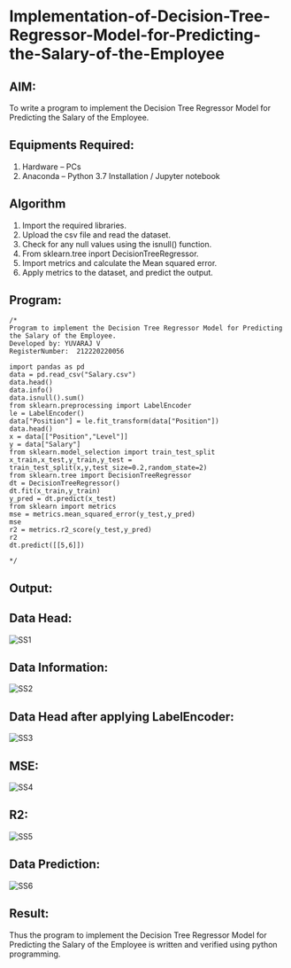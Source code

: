 # Implementation-of-Decision-Tree-Regressor-Model-for-Predicting-the-Salary-of-the-Employee

## AIM:
To write a program to implement the Decision Tree Regressor Model for Predicting the Salary of the Employee.

## Equipments Required:
1. Hardware – PCs
2. Anaconda – Python 3.7 Installation / Jupyter notebook

## Algorithm
1. Import the required libraries.
2. Upload the csv file and read the dataset.
3. Check for any null values using the isnull() function.
4. From sklearn.tree inport DecisionTreeRegressor.
5. Import metrics and calculate the Mean squared error.
6. Apply metrics to the dataset, and predict the output.

## Program:
```
/*
Program to implement the Decision Tree Regressor Model for Predicting the Salary of the Employee.
Developed by: YUVARAJ V
RegisterNumber:  212220220056

import pandas as pd
data = pd.read_csv("Salary.csv")
data.head()
data.info()
data.isnull().sum()
from sklearn.preprocessing import LabelEncoder
le = LabelEncoder()
data["Position"] = le.fit_transform(data["Position"])
data.head()
x = data[["Position","Level"]]
y = data["Salary"]
from sklearn.model_selection import train_test_split
x_train,x_test,y_train,y_test = train_test_split(x,y,test_size=0.2,random_state=2)
from sklearn.tree import DecisionTreeRegressor
dt = DecisionTreeRegressor()
dt.fit(x_train,y_train)
y_pred = dt.predict(x_test)
from sklearn import metrics
mse = metrics.mean_squared_error(y_test,y_pred)
mse
r2 = metrics.r2_score(y_test,y_pred)
r2
dt.predict([[5,6]])

*/
```

## Output:
## Data Head:
![SS1](https://user-images.githubusercontent.com/115924983/200125452-71aeb9f9-59c4-4cdc-bae3-a2744b703087.png)

## Data Information:
![SS2](https://user-images.githubusercontent.com/115924983/200125487-0a28e39a-8b8f-4483-bce1-d7842bbfb294.png)

## Data Head after applying LabelEncoder:
![SS3](https://user-images.githubusercontent.com/115924983/200125569-a8a4286c-7e0a-4805-9425-4672bf1bf11c.png)

## MSE:
![SS4](https://user-images.githubusercontent.com/115924983/200125592-1042fb62-13b8-440a-a49f-e5103e0f8751.png)

## R2:
![SS5](https://user-images.githubusercontent.com/115924983/200125620-0c4f8294-d509-4062-adfa-c88f3fe6e01c.png)

## Data Prediction:
![SS6](https://user-images.githubusercontent.com/115924983/200125648-bd3a7507-51ec-4b10-8a1f-d8e7770f2c12.png)


## Result:
Thus the program to implement the Decision Tree Regressor Model for Predicting the Salary of the Employee is written and verified using python programming.
